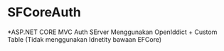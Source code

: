 # SFCoreAuth

*ASP.NET CORE MVC Auth SErver Menggunakan OpenIddict + Custom Table (Tidak menggunakan Idnetity bawaan EFCore)
